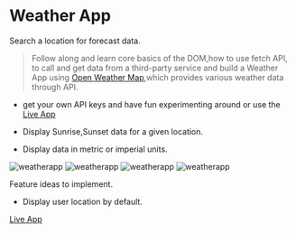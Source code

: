 # Weather App
Search a location for forecast data.

> Follow along and learn 
core basics of the DOM,how to use fetch API, to call and get data from a third-party service and build a Weather App using [Open Weather Map](https://openweathermap.org/),which provides various weather data through API.

- get your own API keys and have fun experimenting around or use the [Live App](https://weatherapp.prilily.repl.co 
)


- Display Sunrise,Sunset data for a given location.
- Display data in metric or imperial units.

![weatherapp](images/screenshots/image(2).png)
![weatherapp](images/screenshots/image(4).png)
![weatherapp](images/screenshots/image(5).png)
![weatherapp](images/screenshots/image(1).png)


Feature ideas to implement.
- Display user location by default.


[Live App](https://weatherapp.prilily.repl.co 
)

